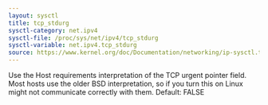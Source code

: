```yaml
---
layout: sysctl
title: tcp_stdurg
sysctl-category: net.ipv4
sysctl-file: /proc/sys/net/ipv4/tcp_stdurg
sysctl-variable: net.ipv4.tcp_stdurg
source: https://www.kernel.org/doc/Documentation/networking/ip-sysctl.txt
---
```

Use the Host requirements interpretation of the TCP urgent pointer field.
Most hosts use the older BSD interpretation, so if you turn this on
Linux might not communicate correctly with them.
Default: FALSE

